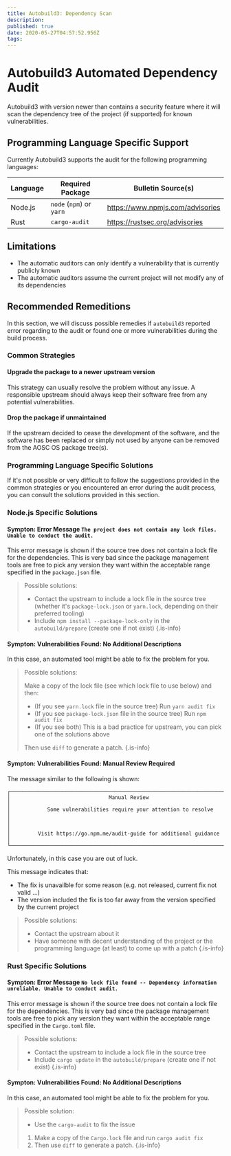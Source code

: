 ```yaml
---
title: Autobuild3: Dependency Scan
description: 
published: true
date: 2020-05-27T04:57:52.956Z
tags: 
---
```


# Autobuild3 Automated Dependency Audit

Autobuild3 with version newer than <undefined> contains a security feature where it will scan the dependency tree of the project (if supported) for known vulnerabilities.

## Programming Language Specific Support

Currently Autobuild3 supports the audit for the following programming languages:

| Language | Required Package         | Bulletin Source(s)               |
|----------|--------------------------|----------------------------------|
| Node.js  | `node` (`npm`) or `yarn` | https://www.npmjs.com/advisories |
| Rust     | `cargo-audit`            | https://rustsec.org/advisories   |

## Limitations

- The automatic auditors can only identify a vulnerability that is currently publicly known
- The automatic auditors assume the current project will not modify any of its dependencies

## Recommended Remeditions

In this section, we will discuss possible remedies if `autobuild3` reported error regarding to the audit or found one or more vulnerabilities during the build process.

### Common Strategies

#### Upgrade the package to a newer upstream version

This strategy can usually resolve the problem without any issue. A responsible upstream should always keep their software free from any potential vulnerabilities.

#### Drop the package if unmaintained

If the upstream decided to cease the development of the software, and the software has been replaced or simply not used by anyone can be removed from the AOSC OS package tree(s).

### Programming Language Specific Solutions

If it's not possible or very difficult to follow the suggestions provided in the common strategies or you encountered an error during the audit process, you can consult the solutions provided in this section.

### Node.js Specific Solutions

#### Sympton: Error Message `The project does not contain any lock files. Unable to conduct the audit.`

This error message is shown if the source tree does not contain a lock file for the dependencies. This is very bad since the package management tools are free to pick any version they want within the acceptable range specified in the `package.json` file.

>Possible solutions:
>
>- Contact the upstream to include a lock file in the source tree (whether it's `package-lock.json` or `yarn.lock`, depending on their preferred tooling)
>- Include `npm install --package-lock-only` in the `autobuild/prepare` (create one if not exist)
{.is-info}

#### Sympton: Vulnerabilities Found: No Additional Descriptions

In this case, an automated tool might be able to fix the problem for you.

>Possible solutions:
>
>Make a copy of the lock file (see which lock file to use below) and then:
>
>- (If you see `yarn.lock` file in the source tree) Run `yarn audit fix`
>- (If you see `package-lock.json` file in the source tree) Run `npm audit fix`
>- (If you see both) This is a bad practice for upstream, you can pick one of the solutions above
>
>Then use `diff` to generate a patch.
{.is-info}

#### Sympton: Vulnerabilities Found: Manual Review Required

The message similar to the following is shown:

```
┌──────────────────────────────────────────────────────────────────────────────┐                                                                                             
│                                Manual Review                                 │                                                                                             
│            Some vulnerabilities require your attention to resolve            │
│                                                                              │                                                                                             
│         Visit https://go.npm.me/audit-guide for additional guidance          │      
└──────────────────────────────────────────────────────────────────────────────┘                                                                                 
```

Unfortunately, in this case you are out of luck.

This message indicates that:
- The fix is unavailble for some reason (e.g. not released, current fix not valid ...)
- The version included the fix is too far away from the version specified by the current project

>Possible solutions:
>- Contact the upstream about it
>- Have someone with decent understanding of the project or the programming language (at least) to come up with a patch
{.is-info}

### Rust Specific Solutions

#### Sympton: Error Message `No lock file found -- Dependency information unreliable. Unable to conduct audit.`

This error message is shown if the source tree does not contain a lock file for the dependencies. This is very bad since the package management tools are free to pick any version they want within the acceptable range specified in the `Cargo.toml` file.

>Possible solutions:
>
>- Contact the upstream to include a lock file in the source tree
>- Include `cargo update` in the `autobuild/prepare` (create one if not exist)
{.is-info}

#### Sympton: Vulnerabilities Found: No Additional Descriptions

In this case, an automated tool might be able to fix the problem for you.

>Possible solution:
>
>- Use the `cargo-audit` to fix the issue
>1. Make a copy of the `Cargo.lock` file and run `cargo audit fix`
>1. Then use `diff` to generate a patch.
{.is-info}